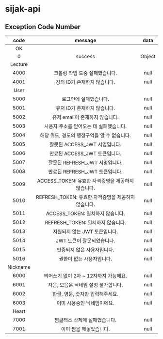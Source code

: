 # sijak-api

## Exception Code Number
|  code   |message|data|
|:-------:|:-------:|:--:|
|   OK    |||
|    0    |success|Object|
| Lecture |||
|  4000   |크롤링 작업 도중 실패했습니다.|null|
|  4001   |강의 ID가 존재하지 않습니다.|null|
|  User   |||
|  5000   |로그인에 실패했습니다.|null|
|  5001   |유저 ID가 존재하지 않습니다.|null|
|  5002   |유저 email이 존재하지 않습니다.|null|
|  5003   |사용자 주소를 얻어오는 데 실패했습니다.|null|
|  5004   |해당 위도, 경도의 행정구역을 알 수 없습니다.|null|
|  5005   |잘못된 ACCESS_JWT 서명입니다.|null|
|  5006   |만료된 ACCESS_JWT 토큰입니다.|null|
|  5007   |잘못된 REFRESH_JWT 서명입니다.|null|
|  5008   |만료된 REFRESH_JWT 토큰입니다.|null|
|  5009   |ACCESS_TOKEN: 유효한 자격증명을 제공하지 않습니다.|null|
|  5010   |REFRESH_TOKEN: 유효한 자격증명을 제공하지 않습니다.|null|
|  5011   |ACCESS_TOKEN: 일치하지 않습니다.|null|
|  5012   |REFRESH_TOKEN: 일치하지 않습니다.|null|
|  5013   |지원되지 않는 JWT 토큰입니다.|null|
|  5014   |JWT 토큰이 잘못되었습니다.|null|
|  5015   |인증되지 않은 사용자입니다.|null|
|  5016   |권한이 없는 사용자입니다.|null|
| Nickname |||
|   6000   |띄어쓰기 없이 2자 ~ 12자까지 가능해요.|null|
|   6001   |자음, 모음은 닉네임 설정 불가합니다.|null|
|   6002   |한글, 영문, 숫자만 입력해주세요.|null|
|   6003   |이미 사용중인 닉네임이에요.|null|
|  Heart   ||
|   7000   |찜클래스 삭제에 실패했습니다.|null|
|   7001   |이미 찜을 해놓았습니다.|null|
